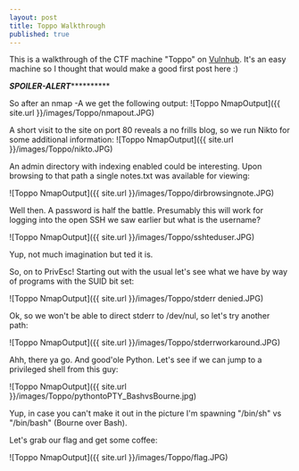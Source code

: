 ```yaml
---
layout: post
title: Toppo Walkthrough
published: true
---
```

This is a walkthrough of the CTF machine "Toppo" on [Vulnhub](https://www.vulnhub.com/entry/toppo-1,245/). It's an easy machine so I thought that would make a good first post here :)

*******************SPOILER-ALERT*****************************

So after an nmap -A we get the following output:
![Toppo NmapOutput]({{ site.url }}/images/Toppo/nmapout.JPG)


A short visit to the site on port 80 reveals a no frills blog, so we run Nikto for some additional information:
![Toppo NmapOutput]({{ site.url }}/images/Toppo/nikto.JPG)

An admin directory with indexing enabled could be interesting. Upon browsing to that path a single notes.txt was available for viewing:

![Toppo NmapOutput]({{ site.url }}/images/Toppo/dirbrowsingnote.JPG)

Well then. A password is half the battle. Presumably this will work for logging into the open SSH we saw earlier but what is the username?

![Toppo NmapOutput]({{ site.url }}/images/Toppo/sshteduser.JPG)

Yup, not much imagination but ted it is. 

So, on to PrivEsc! Starting out with the usual let's see what we have by way of programs with the SUID bit set:

![Toppo NmapOutput]({{ site.url }}/images/Toppo/stderr denied.JPG)

Ok, so we won't be able to direct stderr to /dev/nul, so let's try another path:

![Toppo NmapOutput]({{ site.url }}/images/Toppo/stderrworkaround.JPG)

Ahh, there ya go. And good'ole Python. Let's see if we can jump to a privileged shell from this guy:

![Toppo NmapOutput]({{ site.url }}/images/Toppo/pythontoPTY_BashvsBourne.jpg)

Yup, in case you can't make it out in the picture I'm spawning "/bin/sh" vs "/bin/bash" (Bourne over Bash). 

Let's grab our flag and get some coffee:

![Toppo NmapOutput]({{ site.url }}/images/Toppo/flag.JPG)
